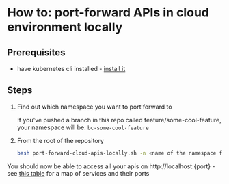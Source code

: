 # How to: port-forward APIs in cloud environment locally

## Prerequisites
- have kubernetes cli installed - [install it](local-k8s-setup.md)

## Steps

1) Find out which namespace you want to port forward to

   If you've pushed a branch in this repo called feature/some-cool-feature, your namespace will be: `bc-some-cool-feature`

2) From the root of the repository 

   ```sh
   bash port-forward-cloud-apis-locally.sh -n <name of the namespace from step 1>
   ```

You should now be able to access all your apis on http://localhost:{port} - see [this table](../README.md#configuration-overview) for a map of services and their ports
